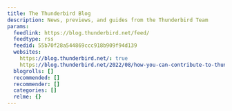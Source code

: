 ```yaml
---
title: The Thunderbird Blog
description: News, previews, and guides from the Thunderbird Team
params:
  feedlink: https://blog.thunderbird.net/feed/
  feedtype: rss
  feedid: 55b70f28a544869ccc918b909f94d139
  websites:
    https://blog.thunderbird.net/: true
    https://blog.thunderbird.net/2022/08/how-you-can-contribute-to-thunderbird-without-knowing-how-to-code/: false
  blogrolls: []
  recommended: []
  recommender: []
  categories: []
  relme: {}
---
```

